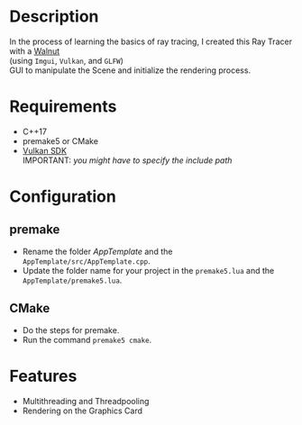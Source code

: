 # Description
In the process of learning the basics of ray tracing, I created this Ray Tracer with a [Walnut](https://github.com/StudioCherno/Walnut/)\
(using ```Imgui```, ```Vulkan```, and ```GLFW```)\
GUI to manipulate the Scene and initialize the rendering process.

# Requirements
- C++17
- premake5 or CMake
- [Vulkan SDK](https://vulkan.lunarg.com/)\
  IMPORTANT: *you might have to specify the include path*

# Configuration
## premake
- Rename the folder *AppTemplate* and the ```AppTemplate/src/AppTemplate.cpp```.
- Update the folder name for your project in the ```premake5.lua``` and the ```AppTemplate/premake5.lua```.
## CMake
- Do the steps for premake.
- Run the command ```premake5 cmake```.

# Features
- Multithreading and Threadpooling
- Rendering on the Graphics Card

